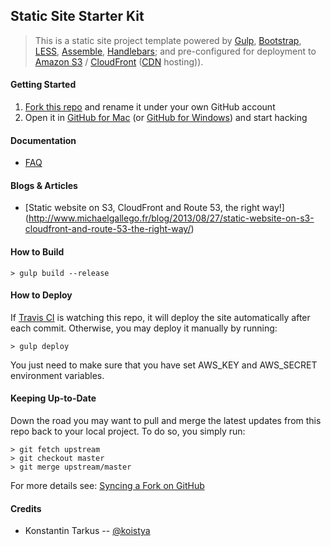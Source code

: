 ## Static Site Starter Kit

> This is a static site project template powered by [Gulp](http://gulpjs.com/),
> [Bootstrap](http://getbootstrap.com/), [LESS](http://lesscss.org/),
> [Assemble](http://assemble.io/), [Handlebars](http://handlebarsjs.com/); and
> pre-configured for deployment to [Amazon S3](http://aws.amazon.com/s3/)
> / [CloudFront](http://aws.amazon.com/cloudfront/)
> ([CDN](http://en.wikipedia.org/wiki/Content_delivery_network) hosting)).

#### Getting Started

 1. [Fork this repo](https://github.com/kriasoft/static-site-starter/fork) and
    rename it under your own GitHub account
 2. Open it in [GitHub for Mac](https://mac.github.com/)
    (or [GitHub for Windows](https://windows.github.com/)) and start hacking

#### Documentation

 * [FAQ](./docs/faq.md)

#### Blogs & Articles

 - [Static website on S3, CloudFront and Route 53, the right way!]
   (http://www.michaelgallego.fr/blog/2013/08/27/static-website-on-s3-cloudfront-and-route-53-the-right-way/)

#### How to Build

```
> gulp build --release
```

#### How to Deploy

If [Travis CI](https://travis-ci.org/) is watching this repo, it will deploy
the site automatically after each commit. Otherwise, you may deploy it manually
by running:

```
> gulp deploy
```

You just need to make sure that you have set AWS_KEY and AWS_SECRET environment
variables.

#### Keeping Up-to-Date

Down the road you may want to pull and merge the latest updates from this repo
back to your local project. To do so, you simply run:

```
> git fetch upstream
> git checkout master
> git merge upstream/master
```

For more details see: [Syncing a Fork on GitHub](https://help.github.com/articles/syncing-a-fork)

#### Credits

 - Konstantin Tarkus -- [@koistya](https://twitter.com/koistya)